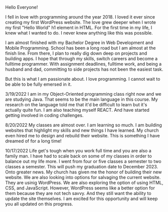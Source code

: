 Hello Everyone!

I fell in love with programming around the year 2018. I loved it ever since creating my first WordPress website. 
The love grew deeper when I wrote my first "Hello World" h1 element in HTML. 
For the first time in my life, I knew what I wanted to do.
I never knew anything like this was possible.

I am almost finished with my Bachelor Degree in Web Development and Mobile Programming. 
School has been a long road but I am almost at the finish line.
From there, I plan to really dig down deep on projects and building apps.
I hope that through my skills, switch careers and become a fulltime programmer.
With assignment deadlines, fulltime work, and being a husband and dad, committing to side projects has not been the easiest task. 

But this is what I am passionate about. I love programming. I cannot wait to be able to be fully emersed in it. 

3/19/2022 I am in my Object-Oriented programming class right now and we are studying Java. That seems to be the main language in this course.
     My research on the language told me that it'd be difficult to learn but it's actually quite fun.
     I am also teaching myself REACT. And have started getting involved in coding challenges.

8/20/2022 My classes are almost over. I am learning so much. I am building websites that highlight my skills and new things I have learned. My church even hired me to design and rebuild their website. This is something I have dreamed of for a long time!

10/17/2022 Life get's tough when you work full time and you are also a family man. I have had to scale back on some of my classes in order to balance out my life more. I went from four or five classes a semester to two classes a semester. This will push my graduation date to December 2023. Onto greater news. My church has given me the honor of building their new website. We are also looking into options for salvaging the current website. They are usinig WordPress. We are also exploring the option of using HTML, CSS, and JavaScript. However, WordPress seems like a better option for them because they are not tech savvy. And they still want the ability to update the site themselves. I am excited for this opportunity and will keep you all updated on this progress.
